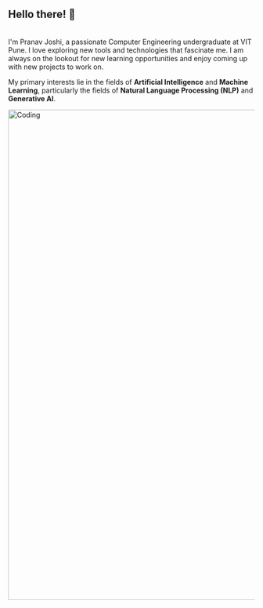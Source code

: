 ## Hello there! 👋
<br/>
I'm Pranav Joshi, a passionate Computer Engineering undergraduate at VIT Pune. I love exploring new tools and technologies that fascinate me. I am always on the lookout for new learning opportunities and enjoy coming up with new projects to work on.

My primary interests lie in the fields of **Artificial Intelligence** and **Machine Learning**, particularly the fields of **Natural Language Processing (NLP)** and **Generative AI**.
<br>

<img align="center" alt="Coding" width="1000" src="https://github.com/phoen1xsan/phoen1xsan/blob/main/preview.gif"/>

<!--[![Pranav Joshi's github activity graph](https://github-readme-activity-graph.vercel.app/graph?username=phoen1xsan&theme=dracula)](https://github.com/ashutosh00710/github-readme-activity-graph)


<!-- 
I'm Pranav Joshi, an undergraduate at VIT Pune, studying Computer Engineering

## About Me

## Projects

### Project 1: 
Description: 

### Project 2: 
Description: 

## Contributions
- 
- 

## Find Me Online
- [Personal Website]()
- [LinkedIn]()
- [Twitter]() -->


<!--
**phoen1xsan/phoen1xsan** is a ✨ _special_ ✨ repository because its `README.md` (this file) appears on your GitHub profile.

Here are some ideas to get you started:

- 🔭 I’m currently working on ...
- 🌱 I’m currently learning ...
- 👯 I’m looking to collaborate on ...
- 🤔 I’m looking for help with ...
- 💬 Ask me about ...
- 📫 How to reach me: ...
- 😄 Pronouns: ...
- ⚡ Fun fact: ...
-->
